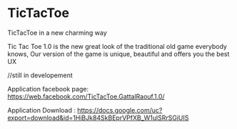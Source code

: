 # TicTacToe
TicTacToe in a new charming way

Tic Tac Toe 1.0 is the new great look of the traditional old game everybody knows, 
Our version of the game is unique, beautiful and offers you the best UX

//still in developement 

Application facebook page: https://web.facebook.com/TicTacToe.GattalRaouf.1.0/

Application Download : https://docs.google.com/uc?export=download&id=1HiBJk84SkBEprVPfXB_W1ulSRrSGiUIS
